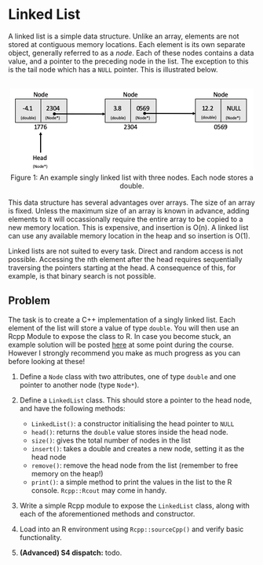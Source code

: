 
# Linked List

A linked list is a simple data structure. Unlike an array, elements are not stored at contiguous memory locations. Each element is its own separate object, generally referred to as a *node*. Each of these nodes contains a data value, and a pointer to the preceding node in the list. The exception to this is the tail node which has a `NULL` pointer. This is illustrated below.

<br>
<center><img src = "./figs/linked_list_example.png"></center>
<center> Figure 1: An example singly linked list with three nodes. Each node stores a double. </center>
<br>
This data structure has several advantages over arrays. The size of an array is fixed. Unless the maximum size of an array is known in advance, adding elements to it will occassionally require the entire array to be copied to a new memory location. This is expensive, and insertion is O(n). A linked list can use any available memory location in the heap and so insertion is O(1).

Linked lists are not suited to every task. Direct and random access is not possible. Accessing the nth element after the head requires sequentially traversing the pointers starting at the head. A consequence of this, for example, is that binary search is not possible.

## Problem

The task is to create a C++ implementation of a singly linked list. Each element of the list will store a value of type `double`. You will then use an Rcpp Module to expose the class to R. In case you become stuck, an example solution will be posted [here](../solutions/linkedlist/linkedlist.md) at some point during the course. However I strongly recommend you make as much progress as you can before looking at these!

1. Define a `Node` class with two attributes, one of type `double` and one pointer to another node (type `Node*`).

2. Define a `LinkedList` class. This should store a pointer to the head node, and have the following methods:

    - `LinkedList()`: a constructor initialising the head pointer to `NULL`
    - `head()`: returns the `double` value stores inside the head node.
    - `size()`: gives the total number of nodes in the list
    - `insert()`: takes a double and creates a new node, setting it as the head node
    - `remove()`: remove the head node from the list (remember to free memory on the heap!)
    - `print()`: a simple method to print the values in the list to the R console. `Rcpp::Rcout` may come in handy.

3. Write a simple Rcpp module to expose the `LinkedList` class, along with each of the aforementioned methods and constructor.

4. Load into an R environment using `Rcpp::sourceCpp()` and verify basic functionality.

5. **(Advanced) S4 dispatch:** todo.   

